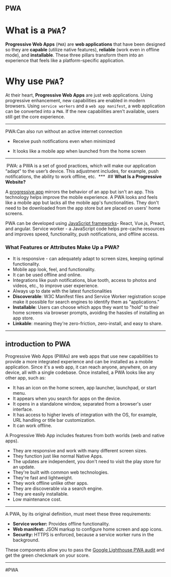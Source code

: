 ## PWA
# What is a `PWA`?

**Progressive Web Apps** (`PWA`) are **web applications** that have been designed so they are **capable** (utilize native features), **reliable** (work even in offline mode), and **installable**. These three pillars transform them into an experience that feels like a platform-specific application.

# Why use `PWA`?

At their heart, **Progressive Web Apps** are just web applications. Using progressive enhancement, new capabilities are enabled in modern browsers. Using `service workers` and a `web app manifest`, a web application can be converted into a `PWA`. If the new capabilities aren't available, users still get the core experience.

***
PWA:Can also run without an active internet connection

-   Receive push notifications even when minimized
    
-   It looks like a mobile app when launched from the home screen
***
 PWA: a PWA is a set of good practices, which will make our application “adapt” to the user’s device. This adjustment includes, for example, push notifications, the ability to work offline, etc.
 ***
 ## **What Is a Progressive Website?**

A [progressive app](https://dzone.com/articles/the-ultimate-guide-to-progressive-web-applications) mirrors the behavior of an app but isn't an app. This technology helps improve the mobile experience. A PWA looks and feels like a mobile app but lacks all the mobile app's functionalities. They don't need to be downloaded from the app store but are placed on users' home screens.

PWA can be developed using [JavaScript frameworks](https://dzone.com/articles/javascript-frameworks-how-to-make-your-choice)- React, Vue.js, Preact, and angular. Service worker - a JavaScript code helps pre-cache resources and improves speed, functionality, push notifications, and offline access.

### **What Features or Attributes Make Up a PWA?**

-   It is responsive - can adequately adapt to screen sizes, keeping optimal functionality.
-   Mobile app look, feel, and functionality.
-   It can be used offline and online.
-   Integrations like push notifications, blue tooth, access to photos and videos, etc., to improve user experience.
-   Always up to date with the latest functionalities
-   **Discoverable**: W3C Manifest files and Service Worker registration scope make it possible for search engines to identify them as "applications."
-   **Installable**: Users can choose which apps they want to "hold" to their home screens via browser prompts, avoiding the hassles of installing an app store.
-   **Linkable**: meaning they're zero-friction, zero-install, and easy to share.
***
## introduction to PWA

Progressive Web Apps (PWAs) are web apps that use new capabilities to provide a more integrated experience and can be installed as a mobile application. Since it's a web app, it can reach anyone, anywhere, on any device, all with a single codebase. Once installed, a PWA looks like any other app, such as:

-   It has an icon on the home screen, app launcher, launchpad, or start menu.
-   It appears when you search for apps on the device.
-   It opens in a standalone window, separated from a browser's user interface.
-   It has access to higher levels of integration with the OS, for example, URL handling or title bar customization.
-   It can work offline.

A Progressive Web App includes features from both worlds (web and native apps).

-   They are responsive and work with many different screen sizes.
-   They function just like normal Native Apps.
-   The updates are independent, you don't need to visit the play store for an update.
-   They're built with common web technologies.
-   They're fast and lightweight.
-   They work offline unlike other apps.
-   They are discoverable via a search engine.
-   They are easily installable.
-   Low maintenance cost.
***
A PWA, by its original definition, must meet these three requirements:

-   **Service worker:** Provides offline functionality.
-   **Web manifest:** JSON markup to configure home screen and app icons.
-   **Security:** HTTPS is enforced, because a service worker runs in the background.

These components allow you to pass the [Google Lighthouse PWA audit](https://web.dev/lighthouse-pwa/) and get the green checkmark on your score.
***


#PWA

